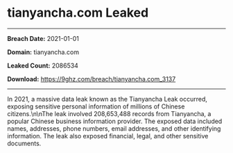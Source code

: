 # tianyancha.com Leaked

------------
**Breach Date:** 2021-01-01

**Domain:** tianyancha.com

**Leaked Count:** 2086534

**Download:** https://9ghz.com/breach/tianyancha.com_3137

------------
In 2021, a massive data leak known as the Tianyancha Leak occurred, exposing sensitive personal information of millions of Chinese citizens.\n\nThe leak involved 208,653,488 records from Tianyancha, a popular Chinese business information provider. The exposed data included names, addresses, phone numbers, email addresses, and other identifying information. The leak also exposed financial, legal, and other sensitive documents.
